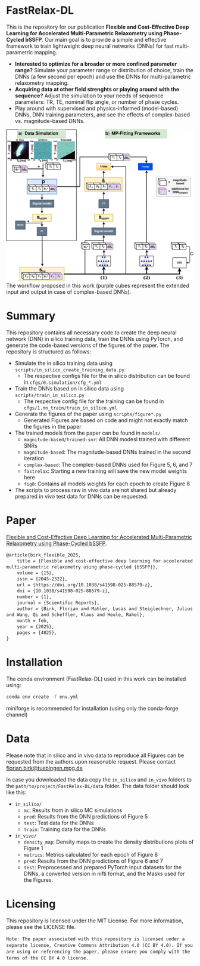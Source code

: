 # FastRelax-DL
This is the repository for our publication **Flexible and Cost-Effective Deep Learning for Accelerated Multi-Parametric Relaxometry using Phase-Cycled bSSFP**. Our main goal is to provide a simple and effective framework to train lightweight deep neural networks (DNNs) for fast multi-parametric mapping. 
- **Interested to optimize for a broader or more confined parameter range?** Simulate your parameter range or distribution of choice, train the DNNs (a few second per epoch) and use the DNNs for multi-parametric relaxometry mapping. 
- **Acquiring data at other field strenghts or playing around with the sequence?** Adjust the simulation to your needs of sequence parameters: TR, TE, nominal flip angle, or number of phase cycles.
- Play around with supervised and physics-informed (model-based) DNNs, DNN training parameters, and see the effects of complex-based vs. magnitude-based DNNs.

![Figure1](figures/fig1.png)
The workflow proposed in this work (purple cubes represent the extended input and output in case of complex-based DNNs).

# Summary 

This repository contains all necessary code to create the deep neural network (DNN) in silico training data, train the DNNs using PyTorch, and generate the code-based versions of the figures of the paper. The repository is structured as follows:

- Simulate the in silico training data using `scripts/in_silico_create_training_data.py` 
    - The respective configs file for the in silico distribution can be found in `cfgs/0.simulation/cfg_*.yml`
- Train the DNNs based on in silico data using `scripts/train_in_silico.py`
    - The respective config file for the training can be found in `cfgs/1.nn_train/train_in_silico.yml`
- Generate the figures of the paper using `scripts/figure*.py`
    - Generated Figures are based on code and might not exactly match the figures in the paper
- The trained models from the paper can be found in `models/`
    - `magnitude-based/trained-snr`: All DNN modesl trained with different SNRs
    - `magnitude-based`: The magnitude-based DNNs trained in the second iteration
    - `complex-based`: The complex-based DNNs used for Figure 5, 6, and 7
    - `fastrelax`: Starting a new training will save the new model weights here
    - `fig8`: Contains all models weights for each epoch to create Figure 8
- The scripts to process raw in vivo data are not shared but already prepared in vivo test data for DNNs can be requested.

# Paper
[Flexible and Cost-Effective Deep Learning for Accelerated Multi-Parametric Relaxometry using Phase-Cycled bSSFP](https://link.springer.com/article/10.1038/s41598-025-88579-z?utm_source=rct_congratemailt&utm_medium=email&utm_campaign=oa_20250209&utm_content=10.1038%2Fs41598-025-88579-z).

```
@article{birk_flexible_2025,
	title = {Flexible and cost-effective deep learning for accelerated multi-parametric relaxometry using phase-cycled {bSSFP}},
	volume = {15},
	issn = {2045-2322},
	url = {https://doi.org/10.1038/s41598-025-88579-z},
	doi = {10.1038/s41598-025-88579-z},
	number = {1},
	journal = {Scientific Reports},
	author = {Birk, Florian and Mahler, Lucas and Steiglechner, Julius and Wang, Qi and Scheffler, Klaus and Heule, Rahel},
	month = feb,
	year = {2025},
	pages = {4825},
}
```

# Installation
The conda environment (FastRelax-DL) used in this work can be installed using:
```bash
conda env create -f env.yml
```
miniforge is recommended for installation (using only the conda-forge channel)


# Data 
Please note that in silico and in vivo data to reproduce all Figures can be requested from the authors upon reasonable request. Please contact florian.birk@tuebingen.mpg.de

In case you downloaded the data copy the `in_silico` and `in_vivo` folders to the `path/to/project/FastRelax-DL/data` folder. The data folder should look like this:
- `in_silico/`
    - `mc`: Results from in silico MC simulations
    - `pred`: Results from the DNN predictions of Figure 5
    - `test`: Test data for the DNNs
    - `train`: Training data for the DNNs
- `in_vivo/`
    - `density_map`: Density maps to create the density distributions plots of Figure 1
    - `metrics`: Metrics calculated for each epoch of Figure 8
    - `pred`: Results from the DNN predictions of Figure 6 and 7
    - `test`: Preprocessed and prepared PyTorch input datasets for the DNNs, a converted version in nifti format, and the Masks used for the Figures. 


# Licensing
This repository is licensed under the MIT License. For more information, please see the LICENSE file.

`Note: The paper associated with this repository is licensed under a separate license, Creative Commons Attribution 4.0 (CC BY 4.0). If you are using or referencing the paper, please ensure you comply with the terms of the CC BY 4.0 license.`